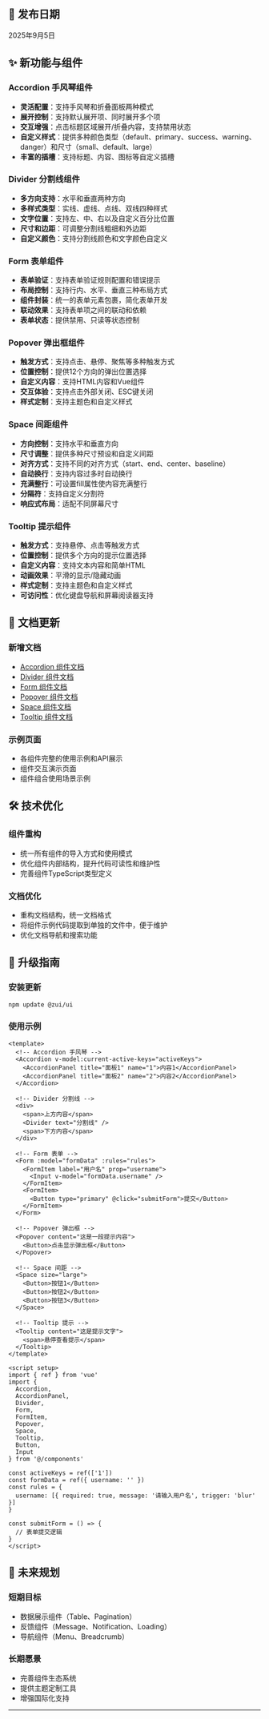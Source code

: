 ## 🎉 发布日期
2025年9月5日

## ✨ 新功能与组件

### Accordion 手风琴组件
- **灵活配置**：支持手风琴和折叠面板两种模式
- **展开控制**：支持默认展开项、同时展开多个项
- **交互增强**：点击标题区域展开/折叠内容，支持禁用状态
- **自定义样式**：提供多种颜色类型（default、primary、success、warning、danger）和尺寸（small、default、large）
- **丰富的插槽**：支持标题、内容、图标等自定义插槽

### Divider 分割线组件
- **多方向支持**：水平和垂直两种方向
- **多样式类型**：实线、虚线、点线、双线四种样式
- **文字位置**：支持左、中、右以及自定义百分比位置
- **尺寸和边距**：可调整分割线粗细和外边距
- **自定义颜色**：支持分割线颜色和文字颜色自定义

### Form 表单组件
- **表单验证**：支持表单验证规则配置和错误提示
- **布局控制**：支持行内、水平、垂直三种布局方式
- **组件封装**：统一的表单元素包裹，简化表单开发
- **联动效果**：支持表单项之间的联动和依赖
- **表单状态**：提供禁用、只读等状态控制

### Popover 弹出框组件
- **触发方式**：支持点击、悬停、聚焦等多种触发方式
- **位置控制**：提供12个方向的弹出位置选择
- **自定义内容**：支持HTML内容和Vue组件
- **交互体验**：支持点击外部关闭、ESC键关闭
- **样式定制**：支持主题色和自定义样式

### Space 间距组件
- **方向控制**：支持水平和垂直方向
- **尺寸调整**：提供多种尺寸预设和自定义间距
- **对齐方式**：支持不同的对齐方式（start、end、center、baseline）
- **自动换行**：支持内容过多时自动换行
- **充满整行**：可设置fill属性使内容充满整行
- **分隔符**：支持自定义分割符
- **响应式布局**：适配不同屏幕尺寸

### Tooltip 提示组件
- **触发方式**：支持悬停、点击等触发方式
- **位置控制**：提供多个方向的提示位置选择
- **自定义内容**：支持文本内容和简单HTML
- **动画效果**：平滑的显示/隐藏动画
- **样式定制**：支持主题色和自定义样式
- **可访问性**：优化键盘导航和屏幕阅读器支持

## 📖 文档更新

### 新增文档
- [Accordion 组件文档](/components/Accordion)
- [Divider 组件文档](/components/Divider)
- [Form 组件文档](/components/Form)
- [Popover 组件文档](/components/Popover)
- [Space 组件文档](/components/Space)
- [Tooltip 组件文档](/components/Tooltip)

### 示例页面
- 各组件完整的使用示例和API展示
- 组件交互演示页面
- 组件组合使用场景示例

## 🛠️ 技术优化

### 组件重构
- 统一所有组件的导入方式和使用模式
- 优化组件内部结构，提升代码可读性和维护性
- 完善组件TypeScript类型定义

### 文档优化
- 重构文档结构，统一文档格式
- 将组件示例代码提取到单独的文件中，便于维护
- 优化文档导航和搜索功能

## 🎯 升级指南

### 安装更新
```bash
npm update @zui/ui
```

### 使用示例
```vue
<template>
  <!-- Accordion 手风琴 -->
  <Accordion v-model:current-active-keys="activeKeys">
    <AccordionPanel title="面板1" name="1">内容1</AccordionPanel>
    <AccordionPanel title="面板2" name="2">内容2</AccordionPanel>
  </Accordion>

  <!-- Divider 分割线 -->
  <div>
    <span>上方内容</span>
    <Divider text="分割线" />
    <span>下方内容</span>
  </div>

  <!-- Form 表单 -->
  <Form :model="formData" :rules="rules">
    <FormItem label="用户名" prop="username">
      <Input v-model="formData.username" />
    </FormItem>
    <FormItem>
      <Button type="primary" @click="submitForm">提交</Button>
    </FormItem>
  </Form>

  <!-- Popover 弹出框 -->
  <Popover content="这是一段提示内容">
    <Button>点击显示弹出框</Button>
  </Popover>

  <!-- Space 间距 -->
  <Space size="large">
    <Button>按钮1</Button>
    <Button>按钮2</Button>
    <Button>按钮3</Button>
  </Space>

  <!-- Tooltip 提示 -->
  <Tooltip content="这是提示文字">
    <span>悬停查看提示</span>
  </Tooltip>
</template>

<script setup>
import { ref } from 'vue'
import {
  Accordion,
  AccordionPanel,
  Divider,
  Form,
  FormItem,
  Popover,
  Space,
  Tooltip,
  Button,
  Input
} from '@/components'

const activeKeys = ref(['1'])
const formData = ref({ username: '' })
const rules = {
  username: [{ required: true, message: '请输入用户名', trigger: 'blur' }]
}

const submitForm = () => {
  // 表单提交逻辑
}
</script>
```

## 🔮 未来规划

### 短期目标
- 数据展示组件（Table、Pagination）
- 反馈组件（Message、Notification、Loading）
- 导航组件（Menu、Breadcrumb）

### 长期愿景
- 完善组件生态系统
- 提供主题定制工具
- 增强国际化支持

---